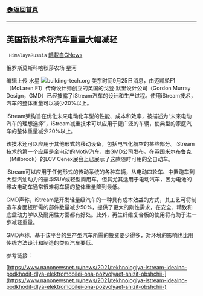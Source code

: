 ###  [:house:返回首頁](https://github.com/ourhimalayas/txt)
---


## 英国新技术将汽车重量大幅减轻
` HimalayaRussia` [轉載自GNews](https://gnews.org/zh-hans/1554748/)

俄罗斯莫斯科喀秋莎农场 星河

编辑上传 水星
![](https://assets.gnews.org/wp-content/uploads/2021/09/S.jpg)building-tech.org
美东时间9月25日消息，由迈凯轮F1 （McLaren F1）传奇设计师创立的英国的戈登∙默里设计公司（Gordon Murray Design，GMD）已经披露了iStream汽车的设计和生产过程。使用iStream技术，汽车的整体重量可以减少20%以上。

iStream架构旨在优化未来电动化车型的性能、成本和效率，被描述为“未来电动汽车的理想选择”，iStream减重技术可以应用于更广泛的车辆，使典型的家庭汽车的整体重量减少20%以上。

该技术还可以应用于其他形式的移动设备，包括电气化航空的某些部分。iStream技术的第一个应用是全电动的Motiv汽车，由GMD公司发布。在英国米尔布鲁克（Millbrook）的LCV Cenex展会上已展示了这款随时可用的全自动车。

iStream可以应用于任何形式的传动系统的各种车辆，从电动四轮车、中置跑车到大型汽油动力的豪华SUV或轻型商用车，但其尤其适用于电动汽车，因为电池的缘故电动车通常很难将车辆的整体重量降到最低。

GMD声称，iStream是开发轻量级汽车的一种具有成本效益的方式，其工艺可将制造车身面板所需的部件数量减少50%，提供了更大的刚性需求，在安全、精致和底盘动力学以及耐用性方面都有好处。此外，再生纤维复合板的使用将有助于进一步减轻重量。

GMD声称，基于该平台的生产型汽车所需的投资要少得多，对环境的影响也比用传统方法设计和制造的类似汽车要低。

参考链接：

[https://www.nanonewsnet.ru/news/2021/tekhnologiya-istream-idealno-podkhodit-dlya-elektromobilei-ona-pozvolyaet-snizit-obshchii-](https://www.nanonewsnet.ru/news/2021/tekhnologiya-istream-idealno-podkhodit-dlya-elektromobilei-ona-pozvolyaet-snizit-obshchii-)
